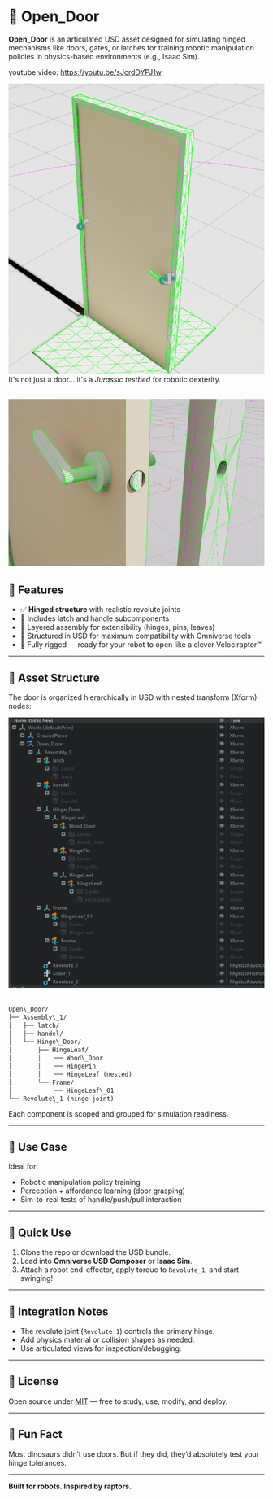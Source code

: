 # 🚪 Open_Door

**Open_Door** is an articulated USD asset designed for simulating hinged mechanisms like doors, gates, or latches for training robotic manipulation policies in physics-based environments (e.g., Isaac Sim).

youtube video: https://youtu.be/sJcrdDYPJ1w

![Jurassic testbed Door](images/door.png)
It's not just a door... it's a *Jurassic testbed* for robotic dexterity.

![alt text](images/close_up.png)
---

## 🧠 Features

- ✅ **Hinged structure** with realistic revolute joints
- 🦾 Includes latch and handle subcomponents
- 🔧 Layered assembly for extensibility (hinges, pins, leaves)
- 📁 Structured in USD for maximum compatibility with Omniverse tools
- 🦖 Fully rigged — ready for your robot to open like a clever Velociraptor™


---

## 📁 Asset Structure

The door is organized hierarchically in USD with nested transform (Xform) nodes:

![alt text](<images/prim_paths.png>)
```

Open\_Door/
├── Assembly\_1/
│   ├── latch/
│   ├── handel/
│   └── Hinge\_Door/
│       ├── HingeLeaf/
│       │   ├── Wood\_Door
│       │   ├── HingePin
│       │   └── HingeLeaf (nested)
│       └── Frame/
│           └── HingeLeaf\_01
└── Revolute\_1 (hinge joint)

```

Each component is scoped and grouped for simulation readiness.

---

## 🧪 Use Case

Ideal for:
- Robotic manipulation policy training
- Perception + affordance learning (door grasping)
- Sim-to-real tests of handle/push/pull interaction

---

## 🚀 Quick Use

1. Clone the repo or download the USD bundle.
2. Load into **Omniverse USD Composer** or **Isaac Sim**.
3. Attach a robot end-effector, apply torque to `Revolute_1`, and start swinging!

---

## 🧱 Integration Notes

- The revolute joint (`Revolute_1`) controls the primary hinge.
- Add physics material or collision shapes as needed.
- Use articulated views for inspection/debugging.

---

## 🧬 License

Open source under [MIT](../LICENSE) — free to study, use, modify, and deploy.

---

## 🦕 Fun Fact

Most dinosaurs didn’t use doors. But if they did, they’d absolutely test your hinge tolerances.

---

**Built for robots. Inspired by raptors.**
